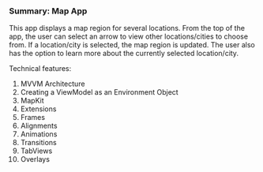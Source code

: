 ### Summary: Map App

This app displays a map region for several locations. From the top of the app, the user can select an arrow to view other locations/cities to choose from. If a location/city is selected, the map region is updated. The user also has the option to learn more about the currently selected location/city.  

Technical features:
1) MVVM Architecture
2) Creating a ViewModel as an Environment Object
3) MapKit
4) Extensions
5) Frames
6) Alignments
7) Animations
8) Transitions
9) TabViews
10) Overlays
